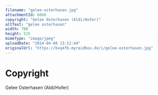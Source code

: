 ```yaml
---
filename: "gelee-osterhasen.jpg"
attachmentId: 6660
copyright: "Gelee Osterhasen (Aldi/Hofer)"
altText: "gelee osterhasen"
width: 700
height: 525
mimeType: "image/jpeg"
uploadDate: "2014-04-08 13:12:44"
originalUrl: "https://bxq4fb.myraidbox.de/i/gelee-osterhasen.jpg"
---
```


# Copyright

Gelee Osterhasen (Aldi/Hofer)
